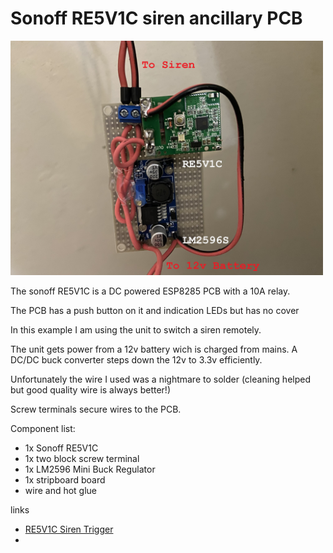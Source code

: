 #  Sonoff RE5V1C siren ancillary PCB

[<img src="img/IMG_2320.JPG" width="500"/>](img/IMG_2320.JPG)

The sonoff RE5V1C is a DC powered ESP8285 PCB with a 10A relay.

The PCB has a push button on it and indication LEDs but has no cover

In this example I am using the unit to switch a siren remotely.

The unit gets power from a 12v battery wich is charged from mains. 
A DC/DC buck converter steps down the 12v to 3.3v efficiently.

Unfortunately the wire I used was a nightmare to solder (cleaning helped but good quality wire is always better!)

Screw terminals secure wires to the PCB.

Component list:
- 1x Sonoff RE5V1C
- 1x two block screw terminal
- 1x LM2596 Mini Buck Regulator
- 1x stripboard board
- wire and hot glue


links
- [RE5V1C Siren Trigger](https://tutorials.techrad.co.za/2022/12/29/re5v1c-siren-trigger)
- []()
